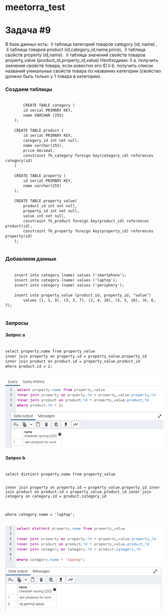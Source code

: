 # meetorra_test

# Задача #9

В базе данных есть:
 li таблица категорий товаров category (id, name) , 
 li таблица товаров product (id,category_id,name,price),
 li таблица свойств property (id,name) 
 li таблица значений свойств товаров property_value (product_id,property_id,value)
Необходимо:
li a. получить значения свойств товара, если известно его ID
li b. получить список названий уникальных свойств товара по названию категории
(свойство должно быть только у 1 товара в категории).

<h3>Создаем таблицы</h3>

<pre>
    <code>
        CREATE TABLE category (
	    id serial PRIMARY KEY,
	    name VARCHAR (255)
	);

	CREATE TABLE product (
		id serial PRIMARY KEY,
		category_id int not null,
		name varchar(255),
		price decimal,
		constraint fk_category foreign key(category_id) references category(id)
	)

	CREATE TABLE property (
		id serial PRIMARY KEY,
		name varchar(255)
	);

	CREATE TABLE property_value(
		product_id int not null,
		property_id int not null,
		value int not null,
		constraint fk_product foreign key(product_id) references product(id),
		constraint fk_property foreign key(property_id) references property(id)
	);
    </code>
</pre>

<h3>Добавляем данные</h3>

<pre>
    <code>
	insert into category (name) values ('smartphone');
	insert into category (name) values ('laptop');
	insert into category (name) values ('periphery');
	
	insert into property_value (product_id, property_id, "value") 
		values (1, 1, 9), (3, 3, 7), (2, 4, 10), (5, 5, 10), (6, 6, 7);
    </code>
</pre>
    
<h3>Запросы </h3>
<h4>Запрос a </h4>
<pre>
    <code>
select property.name from property_value 
inner join property on property.id = property_value.property_id
inner join product on product.id = property_value.product_id
where product.id = 2;
    </code>
</pre>

![alt text](https://github.com/IgorKinev11/meetorra_test/blob/main/images/query_1.PNG)

<h4>Запрос b </h4>
<pre>
    <code>
select distinct property.name from property_value

inner join property on property.id = property_value.property_id
inner join product on product.id = property_value.product_id
inner join category on category.id = product.category_id

where category.name = 'laptop';	
    </code>
</pre>

![alt text](https://github.com/IgorKinev11/meetorra_test/blob/main/images/query_2.PNG)





